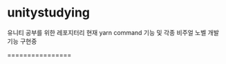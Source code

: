 # unitystudying
유니티 공부를 위한 레포지터리
현재 yarn command 기능 및 각종 비주얼 노벨 개발 기능 구현중


================

















